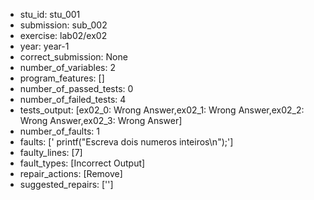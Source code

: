 - stu_id: stu_001	       
- submission: sub_002
- exercise: lab02/ex02
- year: year-1
- correct_submission: None
- number_of_variables: 2
- program_features: [] 
- number_of_passed_tests: 0
- number_of_failed_tests: 4
- tests_output: [ex02_0: Wrong Answer,ex02_1: Wrong Answer,ex02_2: Wrong Answer,ex02_3: Wrong Answer]
- number_of_faults: 1
- faults: ['    printf("Escreva dois numeros inteiros\n");']
- faulty_lines: [7]
- fault_types: [Incorrect Output]
- repair_actions: [Remove] 
- suggested_repairs: ['']
